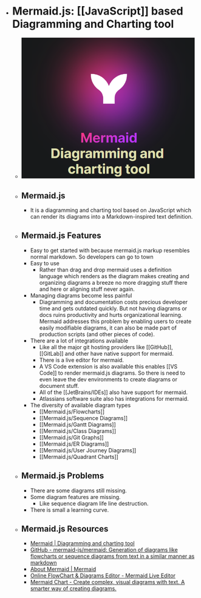 - # Mermaid.js: [[JavaScript]] based Diagramming and Charting tool
	- ![mermaid.js.png](../assets/mermaid.js_1688306819859_0.png)
	- ## Mermaid.js
		- It is a diagramming and charting tool based on JavaScript which can render its diagrams into a Markdown-inspired text definition.
	- ## Mermaid.js Features
		- Easy to get started with because mermaid.js markup resembles normal markdown. So developers can go to town
		- Easy to use
			- Rather than drag and drop mermaid uses a definition language which renders as the diagram makes creating and organizing diagrams a breeze no more dragging stuff there and here or aligning stuff never again.
		- Managing diagrams become less painful
			- Diagramming and documentation costs precious developer time and gets outdated quickly. But not having diagrams or docs ruins productivity and hurts organizational learning. Mermaid addresses this problem by enabling users to create easily modifiable diagrams, it can also be made part of production scripts (and other pieces of code).
		- There are a lot of integrations available
			- Like all the major git hosting providers like [[GitHub]],  [[GitLab]] and other have native support for mermaid.
			- There is a live editor for mermaid.
			- A VS Code extension is also available this enables [[VS Code]] to render mermaid.js  diagrams. So there is need to even leave the dev environments to create diagrams or document stuff.
			- All of the [[JetBrains/IDEs]] also have support for mermaid.
			- Atlassians software suite also has integrations for mermaid.
		- The diversity of available diagram types
			- [[Mermaid.js/Flowcharts]]
			- [[Mermaid.js/Sequence Diagrams]]
			- [[Mermaid.js/Gantt Diagrams]]
			- [[Mermaid.js/Class Diagrams]]
			- [[Mermaid.js/Git Graphs]]
			- [[Mermaid.js/ER Diagrams]]
			- [[Mermaid.js/User Journey Diagrams]]
			- [[Mermaid.js/Quadrant Charts]]
	- ## Mermaid.js Problems
		- There are some diagrams still missing.
		- Some diagram features are missing.
			- Like sequence diagram life line destruction.
		- There is small a learning curve.
	- ## Mermaid.js Resources
		- [Mermaid | Diagramming and charting tool](https://mermaid.js.org/)
		- [GitHub - mermaid-js/mermaid: Generation of diagrams like flowcharts or sequence diagrams from text in a similar manner as markdown](https://github.com/mermaid-js/mermaid)
		- [About Mermaid | Mermaid](https://mermaid.js.org/intro/)
		- [Online FlowChart & Diagrams Editor - Mermaid Live Editor](https://mermaid.live/)
		- [Mermaid Chart - Create complex, visual diagrams with text. A smarter way of creating diagrams.](https://www.mermaidchart.com/)